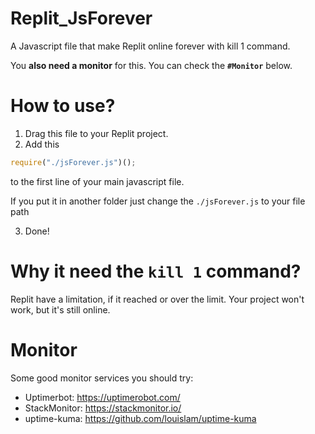 # Replit_JsForever
A Javascript file that make Replit online forever with kill 1 command.

You **also need a monitor** for this. You can check the **`#Monitor`** below.


# How to use?
1. Drag this file to your Replit project.
2. Add this
  ```javascript
  require("./jsForever.js")();
  ```
to the first line of your main javascript file.

If you put it in another folder just change the `./jsForever.js` to your file path

3. Done!

# Why it need the `kill 1` command?
Replit have a limitation, if it reached or over the limit. Your project won't work, but it's still online.

# Monitor
Some good monitor services you should try:
- Uptimerbot: https://uptimerobot.com/
- StackMonitor: https://stackmonitor.io/
- uptime-kuma: https://github.com/louislam/uptime-kuma

